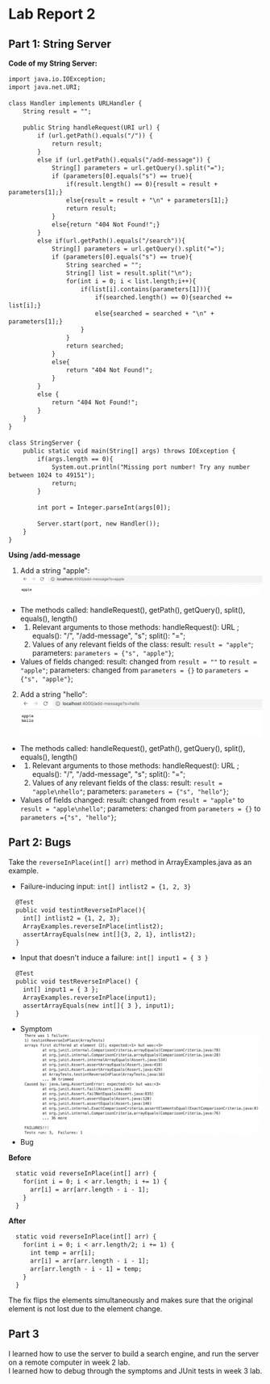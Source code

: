 # Lab Report 2
## Part 1: String Server
**Code of my String Server:**
```
import java.io.IOException;
import java.net.URI;

class Handler implements URLHandler {
    String result = "";

    public String handleRequest(URI url) {
        if (url.getPath().equals("/")) {
            return result;
        } 
        else if (url.getPath().equals("/add-message")) {
            String[] parameters = url.getQuery().split("=");
            if (parameters[0].equals("s") == true){
                if(result.length() == 0){result = result + parameters[1];}
                else{result = result + "\n" + parameters[1];}
                return result;
            }
            else{return "404 Not Found!";}
        } 
        else if(url.getPath().equals("/search")){
            String[] parameters = url.getQuery().split("=");
            if (parameters[0].equals("s") == true){
                String searched = "";
                String[] list = result.split("\n");
                for(int i = 0; i < list.length;i++){
                    if(list[i].contains(parameters[1])){
                        if(searched.length() == 0){searched += list[i];}
                        else{searched = searched + "\n" + parameters[1];}
                    }
                }
                return searched;
            }
            else{
                return "404 Not Found!";
            }
        }
        else {
            return "404 Not Found!";
        }
    }
}

class StringServer {
    public static void main(String[] args) throws IOException {
        if(args.length == 0){
            System.out.println("Missing port number! Try any number between 1024 to 49151");
            return;
        }

        int port = Integer.parseInt(args[0]);

        Server.start(port, new Handler());
    }
}
```
**Using /add-message**
1. Add a string "apple":
    ![Image](add1.jpg)
- The methods called: handleRequest(), getPath(), getQuery(), split(), equals(), length()
- 1. Relevant arguments to those methods: handleRequest(): URL ; equals(): "/", "/add-message", "s"; split(): "=";
  2. Values of any relevant fields of the class: result: `result = "apple"`; parameters: `parameters = {"s", "apple"}`;
- Values of fields changed: result: changed from `result = ""` to `result = "apple"`; parameters: changed from `parameters = {}` to `parameters ={"s", "apple"}`; 
2. Add a string "hello":
    ![Image](add2.jpg)
- The methods called: handleRequest(), getPath(), getQuery(), split(), equals(), length()
- 1. Relevant arguments to those methods: handleRequest(): URL ; equals(): "/", "/add-message", "s"; split(): "=";
  2. Values of any relevant fields of the class: result: `result = "apple\nhello"`; parameters: `parameters = {"s", "hello"}`;
- Values of fields changed: result: changed from `result = "apple"` to `result = "apple\nhello"`; parameters: changed from `parameters = {}` to `parameters ={"s", "hello"}`; 
## Part 2: Bugs
Take the `reverseInPlace(int[] arr)` method in ArrayExamples.java as an example.
- Failure-inducing input: `int[] intlist2 = {1, 2, 3}`
```
  @Test
  public void testintReverseInPlace(){
    int[] intlist2 = {1, 2, 3};
    ArrayExamples.reverseInPlace(intlist2);
    assertArrayEquals(new int[]{3, 2, 1}, intlist2);
  }
```
- Input that doesn't induce a failure: `int[] input1 = { 3 }`
```
  @Test 
  public void testReverseInPlace() {
    int[] input1 = { 3 };
    ArrayExamples.reverseInPlace(input1);
    assertArrayEquals(new int[]{ 3 }, input1);
  }
```
- Symptom
    ![Image](symptom.jpg)
- Bug<br />

**Before**
```
  static void reverseInPlace(int[] arr) {
    for(int i = 0; i < arr.length; i += 1) {
      arr[i] = arr[arr.length - i - 1];
    }
  }
```
**After**
```
  static void reverseInPlace(int[] arr) {
    for(int i = 0; i < arr.length/2; i += 1) { 
      int temp = arr[i]; 
      arr[i] = arr[arr.length - i - 1];
      arr[arr.length - i - 1] = temp;
    }
  }
```
The fix flips the elements simultaneously and makes sure that the original element is not lost due to the element change.
## Part 3
I learned how to use the server to build a search engine, and run the server on a remote computer in week 2 lab.<br />
I learned how to debug through the symptoms and JUnit tests in week 3 lab.
